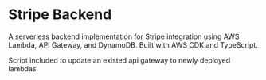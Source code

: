 # Stripe Backend

A serverless backend implementation for Stripe integration using AWS Lambda, API Gateway, and DynamoDB. Built with AWS CDK and TypeScript.

Script included to update an existed api gateway to newly deployed lambdas
